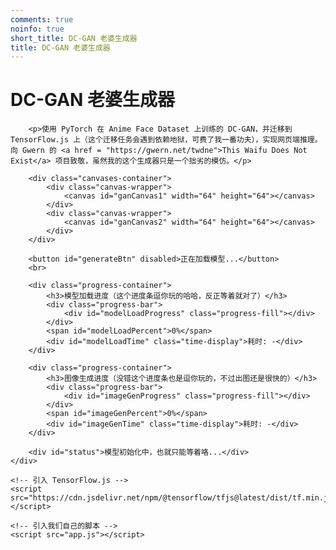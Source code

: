 ```yaml
---
comments: true
noinfo: true
short_title: DC-GAN 老婆生成器
title: DC-GAN 老婆生成器
---
```

<!DOCTYPE html>
<html lang="zh-CN">
<head>
    <meta charset="UTF-8">
    <meta name="viewport" content="width=device-width, initial-scale=1.0">
    <title>DC-GAN</title>
    <link rel="stylesheet" href="style.css">
</head>
<body>
    <div class="container">
        <h1>DC-GAN 老婆生成器</h1>
        
        <p>使用 PyTorch 在 Anime Face Dataset 上训练的 DC-GAN，并迁移到 TensorFlow.js 上（这个迁移任务会遇到依赖地狱，可费了我一番功夫），实现网页端推理。向 Gwern 的 <a href = "https://gwern.net/twdne">This Waifu Does Not Exist</a> 项目致敬，虽然我的这个生成器只是一个拙劣的模仿。</p>

        <div class="canvases-container">
            <div class="canvas-wrapper">
                <canvas id="ganCanvas1" width="64" height="64"></canvas>
            </div>
            <div class="canvas-wrapper">
                <canvas id="ganCanvas2" width="64" height="64"></canvas>
            </div>
        </div>
        
        <button id="generateBtn" disabled>正在加载模型...</button>
        <br>

        <div class="progress-container">
            <h3>模型加载进度（这个进度条逗你玩的哈哈，反正等着就对了）</h3>
            <div class="progress-bar">
                <div id="modelLoadProgress" class="progress-fill"></div>
            </div>
            <span id="modelLoadPercent">0%</span>
            <div id="modelLoadTime" class="time-display">耗时: -</div>
        </div>
        
        <div class="progress-container">
            <h3>图像生成进度（没错这个进度条也是逗你玩的，不过出图还是很快的）</h3>
            <div class="progress-bar">
                <div id="imageGenProgress" class="progress-fill"></div>
            </div>
            <span id="imageGenPercent">0%</span>
            <div id="imageGenTime" class="time-display">耗时: -</div>
        </div>
        
        <div id="status">模型初始化中，也就只能等着咯...</div>
    </div>

    <!-- 引入 TensorFlow.js -->
    <script src="https://cdn.jsdelivr.net/npm/@tensorflow/tfjs@latest/dist/tf.min.js"></script>
    
    <!-- 引入我们自己的脚本 -->
    <script src="app.js"></script>
</body>
</html>